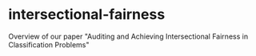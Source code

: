 # intersectional-fairness
Overview of our paper "Auditing and Achieving Intersectional Fairness in Classification Problems"
